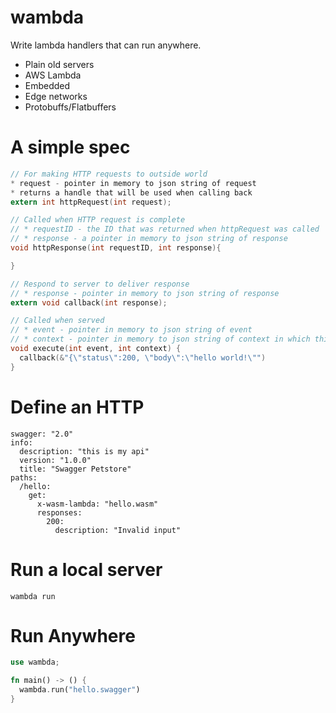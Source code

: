 # wambda

Write lambda handlers that can run anywhere.
* Plain old servers
* AWS Lambda
* Embedded
* Edge networks
* Protobuffs/Flatbuffers

# A simple spec

```C
// For making HTTP requests to outside world
* request - pointer in memory to json string of request
* returns a handle that will be used when calling back
extern int httpRequest(int request);

// Called when HTTP request is complete
// * requestID - the ID that was returned when httpRequest was called 
// * response - a pointer in memory to json string of response
void httpResponse(int requestID, int response){

}

// Respond to server to deliver response
// * response - pointer in memory to json string of response
extern void callback(int response);

// Called when served
// * event - pointer in memory to json string of event
// * context - pointer in memory to json string of context in which this server is run ( host specific )
void execute(int event, int context) {
  callback(&"{\"status\":200, \"body\":\"hello world!\"")
}
```

# Define an HTTP
```swagger
swagger: "2.0"
info:
  description: "this is my api"
  version: "1.0.0"
  title: "Swagger Petstore"
paths:
  /hello:
    get:
      x-wasm-lambda: "hello.wasm"
      responses:
        200:
          description: "Invalid input"
```

# Run a local server

```
wambda run
```

# Run Anywhere

```rust
use wambda;

fn main() -> () {
  wambda.run("hello.swagger")
}
```

